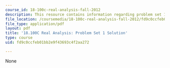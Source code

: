 ```yaml
---
course_id: 18-100c-real-analysis-fall-2012
description: This resource contains information regarding problem set 1 solution.
file_location: /coursemedia/18-100c-real-analysis-fall-2012/fd9c0ccfeb01bb2e9f43693c4f2aa272_MIT18_100CF12_Prob_Set_1.pdf
file_type: application/pdf
layout: pdf
title: '18.100C Real Analysis: Problem Set 1 Solution'
type: course
uid: fd9c0ccfeb01bb2e9f43693c4f2aa272

---
```

None